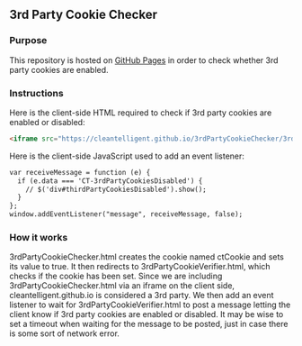 ## 3rd Party Cookie Checker

### Purpose
This repository is hosted on [GitHub Pages](https://cleantelligent.github.io/3rdPartyCookieChecker/) in order to check whether 3rd party cookies are enabled.

### Instructions
Here is the client-side HTML required to check if 3rd party cookies are enabled or disabled:

```markdown
<iframe src="https://cleantelligent.github.io/3rdPartyCookieChecker/3rdPartyCookieChecker.html" style="display:none"></iframe>
```

Here is the client-side JavaScript used to add an event listener:

```markdown
var receiveMessage = function (e) {
  if (e.data === 'CT-3rdPartyCookiesDisabled') {
    // $('div#thirdPartyCookiesDisabled').show();
  }
};
window.addEventListener("message", receiveMessage, false);
```

### How it works
3rdPartyCookieChecker.html creates the cookie named ctCookie and sets its value to true. It then redirects to 3rdPartyCookieVerifier.html, which checks if the cookie has been set. Since we are including 3rdPartyCookieChecker.html via an iframe on the client side, cleantelligent.github.io is considered a 3rd party. We then add an event listener to wait for 3rdPartyCookieVerifier.html to post a message letting the client know if 3rd party cookies are enabled or disabled. It may be wise to set a timeout when waiting for the message to be posted, just in case there is some sort of network error.
